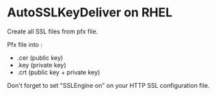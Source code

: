 # AutoSSLKeyDeliver on RHEL
Create all SSL files from pfx file.

Pfx file into :
- .cer (public key)
- .key (private key)
- .crt (public key + private key)

Don't forget to set "SSLEngine on" on your HTTP SSL configuration file.
